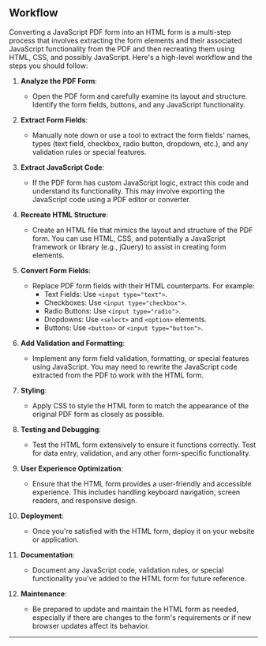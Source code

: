 ## Workflow
Converting a JavaScript PDF form into an HTML form is a multi-step process that involves extracting the form elements and their associated JavaScript functionality from the PDF and then recreating them using HTML, CSS, and possibly JavaScript. Here's a high-level workflow and the steps you should follow:

1. **Analyze the PDF Form**:
    
    - Open the PDF form and carefully examine its layout and structure. Identify the form fields, buttons, and any JavaScript functionality.
2. **Extract Form Fields**:
    
    - Manually note down or use a tool to extract the form fields' names, types (text field, checkbox, radio button, dropdown, etc.), and any validation rules or special features.
3. **Extract JavaScript Code**:
    
    - If the PDF form has custom JavaScript logic, extract this code and understand its functionality. This may involve exporting the JavaScript code using a PDF editor or converter.
4. **Recreate HTML Structure**:
    
    - Create an HTML file that mimics the layout and structure of the PDF form. You can use HTML, CSS, and potentially a JavaScript framework or library (e.g., jQuery) to assist in creating form elements.
5. **Convert Form Fields**:
    
    - Replace PDF form fields with their HTML counterparts. For example:
        - Text Fields: Use `<input type="text">`.
        - Checkboxes: Use `<input type="checkbox">`.
        - Radio Buttons: Use `<input type="radio">`.
        - Dropdowns: Use `<select>` and `<option>` elements.
        - Buttons: Use `<button>` or `<input type="button">`.
6. **Add Validation and Formatting**:
    
    - Implement any form field validation, formatting, or special features using JavaScript. You may need to rewrite the JavaScript code extracted from the PDF to work with the HTML form.
7. **Styling**:
    
    - Apply CSS to style the HTML form to match the appearance of the original PDF form as closely as possible.
8. **Testing and Debugging**:
    
    - Test the HTML form extensively to ensure it functions correctly. Test for data entry, validation, and any other form-specific functionality.
9. **User Experience Optimization**:
    
    - Ensure that the HTML form provides a user-friendly and accessible experience. This includes handling keyboard navigation, screen readers, and responsive design.
10. **Deployment**:
    
    - Once you're satisfied with the HTML form, deploy it on your website or application.
11. **Documentation**:
    
    - Document any JavaScript code, validation rules, or special functionality you've added to the HTML form for future reference.
12. **Maintenance**:
    
    - Be prepared to update and maintain the HTML form as needed, especially if there are changes to the form's requirements or if new browser updates affect its behavior.
---

